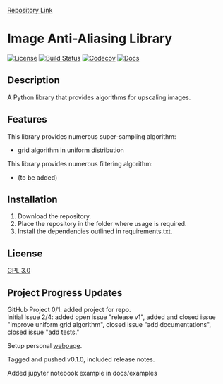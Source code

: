 [Repository Link](https://github.com/shengtanmao/image-anti-aliasing) 
# Image Anti-Aliasing Library
[![License](https://img.shields.io/github/license/shengtanmao/image-anti-aliasing)](http://www.gnu.org/licenses/gpl-3.0.en.html)
[![Build Status](https://travis-ci.org/shengtanmao/image-anti-aliasing.svg?branch=master)](https://travis-ci.org/shengtanmao/image-anti-aliasing)
[![Codecov](https://img.shields.io/codecov/c/gh/shengtanmao/image-anti-aliasing)](https://codecov.io/gh/shengtanmao/image-anti-aliasing)
[![Docs](https://img.shields.io/readthedocs/image-anti-aliasing.svg)](https://image-anti-aliasing.readthedocs.io)

## Description
A Python library that provides algorithms for upscaling images.

## Features
This library provides numerous super-sampling algorithm:
  - grid algorithm in uniform distribution

This library provides numerous filtering algorithm:
  - (to be added)

## Installation
1. Download the repository.
2. Place the repository in the folder where usage is required.
3. Install the dependencies outlined in requirements.txt.

## License
[GPL 3.0](http://www.gnu.org/licenses/gpl-3.0.en.html)

## Project Progress Updates
GitHub Project 0/1: added project for repo.  
Initial Issue 2/4: added open issue "release v1", added and closed issue "improve uniform grid algorithm", closed issue "add documentations", closed issue "add tests."

Setup personal [webpage](https://shengtanmao.github.io/).

Tagged and pushed v0.1.0, included release notes.

Added jupyter notebook example in docs/examples
